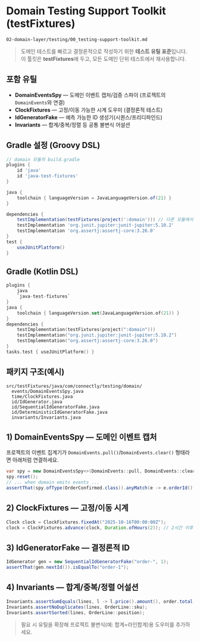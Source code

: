 # Domain Testing Support Toolkit (testFixtures)
`02-domain-layer/testing/00_testing-support-toolkit.md`

> 도메인 테스트를 빠르고 결정론적으로 작성하기 위한 **테스트 유틸 표준**입니다.  
> 이 툴킷은 **testFixtures**에 두고, 모든 도메인 단위 테스트에서 재사용합니다.

## 포함 유틸
- **DomainEventsSpy** — 도메인 이벤트 캡처/검증 스파이 (프로젝트의 `DomainEvents`와 연결)
- **ClockFixtures** — 고정/이동 가능한 시계 도우미 (결정론적 테스트)
- **IdGeneratorFake** — 예측 가능한 ID 생성기(시퀀스/프리디파인드)
- **Invariants** — 합계/중복/정렬 등 공통 불변식 어설션

## Gradle 설정 (Groovy DSL)
```groovy
// domain 모듈의 build.gradle
plugins {
    id 'java'
    id 'java-test-fixtures'
}

java {
    toolchain { languageVersion = JavaLanguageVersion.of(21) }
}

dependencies {
    testImplementation(testFixtures(project(':domain'))) // 다른 모듈에서 사용 시
    testImplementation 'org.junit.jupiter:junit-jupiter:5.10.2'
    testImplementation 'org.assertj:assertj-core:3.26.0'
}
test {
    useJUnitPlatform()
}
```

## Gradle (Kotlin DSL)
```kotlin
plugins {
    java
    `java-test-fixtures`
}
java {
    toolchain { languageVersion.set(JavaLanguageVersion.of(21)) }
}
dependencies {
    testImplementation(testFixtures(project(":domain")))
    testImplementation("org.junit.jupiter:junit-jupiter:5.10.2")
    testImplementation("org.assertj:assertj-core:3.26.0")
}
tasks.test { useJUnitPlatform() }
```

## 패키지 구조(예시)
```
src/testFixtures/java/com/connectly/testing/domain/
  events/DomainEventsSpy.java
  time/ClockFixtures.java
  id/IdGenerator.java
  id/SequentialIdGeneratorFake.java
  id/DeterministicIdGeneratorFake.java
  invariants/Invariants.java
```

## 1) DomainEventsSpy — 도메인 이벤트 캡처
프로젝트의 이벤트 집계기가 `DomainEvents.pull()`/`DomainEvents.clear()` 형태라면 아래처럼 연결하세요.

```java
var spy = new DomainEventsSpy<>(DomainEvents::pull, DomainEvents::clear);
spy.reset();
// ... when domain emits events ...
assertThat(spy.ofType(OrderConfirmed.class)).anyMatch(e -> e.orderId().equals(orderId));
```

## 2) ClockFixtures — 고정/이동 시계
```java
Clock clock = ClockFixtures.fixedAt("2025-10-16T00:00:00Z");
clock = ClockFixtures.advance(clock, Duration.ofHours(2)); // 2시간 이후
```

## 3) IdGeneratorFake — 결정론적 ID
```java
IdGenerator gen = new SequentialIdGeneratorFake("order-", 1);
assertThat(gen.nextId()).isEqualTo("order-1");
```

## 4) Invariants — 합계/중복/정렬 어설션
```java
Invariants.assertSumEquals(lines, l -> l.price().amount(), order.total().amount());
Invariants.assertNoDuplicates(lines, OrderLine::sku);
Invariants.assertSorted(lines, OrderLine::position);
```

> 필요 시 유틸을 확장해 프로젝트 불변식(예: 합계=라인합계)용 도우미를 추가하세요.
